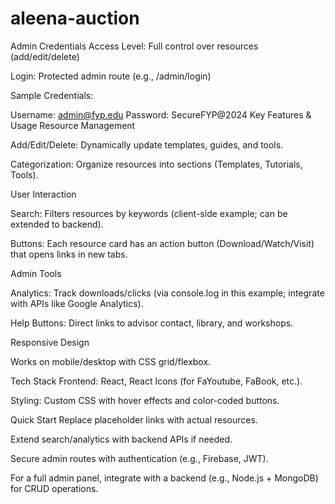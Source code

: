 # aleena-auction
Admin Credentials
Access Level: Full control over resources (add/edit/delete)

Login: Protected admin route (e.g., /admin/login)

Sample Credentials:

Username: admin@fyp.edu
Password: SecureFYP@2024
Key Features & Usage
Resource Management

Add/Edit/Delete: Dynamically update templates, guides, and tools.

Categorization: Organize resources into sections (Templates, Tutorials, Tools).

User Interaction

Search: Filters resources by keywords (client-side example; can be extended to backend).

Buttons: Each resource card has an action button (Download/Watch/Visit) that opens links in new tabs.

Admin Tools

Analytics: Track downloads/clicks (via console.log in this example; integrate with APIs like Google Analytics).

Help Buttons: Direct links to advisor contact, library, and workshops.

Responsive Design

Works on mobile/desktop with CSS grid/flexbox.

Tech Stack
Frontend: React, React Icons (for FaYoutube, FaBook, etc.).

Styling: Custom CSS with hover effects and color-coded buttons.

Quick Start
Replace placeholder links with actual resources.

Extend search/analytics with backend APIs if needed.

Secure admin routes with authentication (e.g., Firebase, JWT).

For a full admin panel, integrate with a backend (e.g., Node.js + MongoDB) for CRUD operations.
